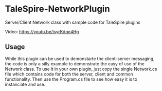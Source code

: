 # TaleSpire-NetworkPlugin
Server/Client Network class with sample code for TaleSpire plugins

Video: https://youtu.be/isyrKdqe4Hg

## Usage
While this plugin can be used to demonstarte the client-server messaging, the code is only a silly example to demonstrate the easy of use of the Network class. To use it in your own plugin, just copy the single Network.cs file which contains code for both the server, client and common functionality. Then use the Program.cs file to see how easy it is to instanciate and use. 
